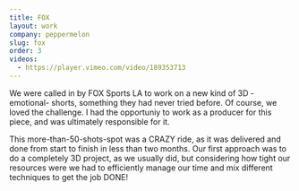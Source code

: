 ```yaml
---
title: FOX
layout: work
company: peppermelon
slug: fox
order: 3
videos: 
  - https://player.vimeo.com/video/189353713
---
```


We were called in by FOX Sports LA to work on a new kind of 3D -emotional- shorts, something they had never tried before. Of course, we loved the challenge. I had the opportuniy to work as a producer for this piece, and was ultimately responsible for it.

This more-than-50-shots-spot was a CRAZY ride, as it was delivered and done from start to finish in less than two months. Our first approach was to do a completely 3D project, as we usually did, but considering how tight our resources were we had to efficiently manage our time and mix different techniques to get the job DONE!
